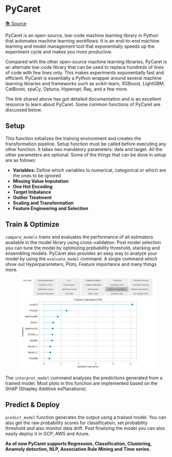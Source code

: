 # PyCaret

[📚 Source](https://pycaret.gitbook.io/docs/)

PyCaret is an open-source, low-code machine learning library in Python that automates machine learning workflows. It is an end-to-end machine learning and model management tool that exponentially speeds up the experiment cycle and makes you more productive.

Compared with the other open-source machine learning libraries, PyCaret is an alternate low-code library that can be used to replace hundreds of lines of code with few lines only. This makes experiments exponentially fast and efficient. PyCaret is essentially a Python wrapper around several machine learning libraries and frameworks such as scikit-learn, XGBoost, LightGBM, CatBoost, spaCy, Optuna, Hyperopt, Ray, and a few more.

The link shared above has got detailed documentation and is an excellent resource to learn about PyCaret. Some common functions of PyCaret are discussed below.

## Setup

This function initializes the training environment and creates the transformation pipeline. Setup function must be called before executing any other function. It takes two mandatory parameters: data and target. All the other parameters are optional. Some of the things that can be done in setup are as follows:

* **Variables:** Define which variables to numerical, categorical or which are the ones to be ignored
* **Missing Value Imputation**
* **One Hot Encoding**
* **Target Imbalance**
* **Outlier Treatment**
* **Scaling and Transformation**
* **Feature Engineering and Selection**

## Train & Optimize

`compare_models` trains and evaluates the performance of all estimators available in the model library using cross-validation. Post model selection you can tune the model by optimizing prpbability threshold, stacking and ensembling models. PyCaret also provides an easy way to analyze your model by using the `evaluate_model` command. A single command which show out Hyperparameters, Plots, Feature importance and many things more.

<figure><img src="../.gitbook/assets/image1.png" alt=""><figcaption></figcaption></figure>

The `interpret_model` command analyzes the predictions generated from a trained model. Most plots in this function are implemented based on the SHAP (Shapley Additive exPlanations).

## Predict & Deploy

`predict_model` function generates the output using a trained model. You can also get the raw probability scores for classification, set probability threshold and also monitor data drift. Post finalizing the model you can also easily deploy it in GCP, AWS and Azure.

**As of now PyCaret supports Regression, Classification, Clustering, Anamoly detection, NLP, Association Rule Mining and Time series.**

